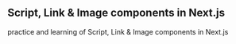 ## Script, Link & Image components in Next.js
practice and learning of Script, Link & Image components in Next.js
